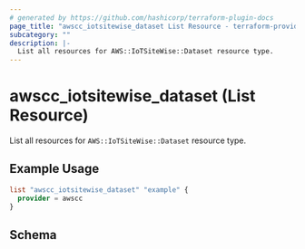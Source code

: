 ```yaml
---
# generated by https://github.com/hashicorp/terraform-plugin-docs
page_title: "awscc_iotsitewise_dataset List Resource - terraform-provider-awscc"
subcategory: ""
description: |-
  List all resources for AWS::IoTSiteWise::Dataset resource type.
---
```


# awscc_iotsitewise_dataset (List Resource)

List all resources for `AWS::IoTSiteWise::Dataset` resource type.

## Example Usage

```terraform
list "awscc_iotsitewise_dataset" "example" {
  provider = awscc
}
```

<!-- schema generated by tfplugindocs -->
## Schema
